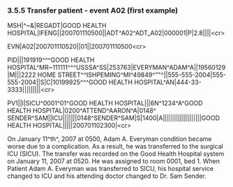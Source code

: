 ### 3.5.5 Transfer patient - event A02 (first example)

MSH|^~\&|REGADT|GOOD HEALTH HOSPITAL|IFENG||200701110500||ADT^A02^ADT_A02|000001|P|2.8||||&lt;cr>

EVN|A02|200701110520||01||200701110500&lt;cr>

PID|||191919^^^GOOD HEALTH HOSPITAL^MR~111111^^^USSSA^SS|253763|EVERYMAN^ADAM^A||19560129|M|||2222 HOME STREET^^ISHPEMING^MI^49849^""^||555-555-2004|555-555-2004||S|C|10199925^^^GOOD HEALTH HOSPITAL^AN|444-33-3333|||||||||&lt;cr>

PV1||I|SICU^0001^01^GOOD HEALTH HOSPITAL|||6N^1234^A^GOOD HEALTH HOSPITAL|0200^ATTEND^AARON^A|0148^ SENDER^SAM||ICU|||||||0148^SENDER^SAM|S|1400|A|||||||||||||||||||GOOD HEALTH HOSPITAL|||||200701102300|&lt;cr>

On January 11^th^, 2007 at 0500, Adam A. Everyman condition became worse due to a complication. As a result, he was transferred to the surgical ICU (SICU). The transfer was recorded on the Good Health Hospital system on January 11, 2007 at 0520. He was assigned to room 0001, bed 1. When Patient Adam A. Everyman was transferred to SICU, his hospital service changed to ICU and his attending doctor changed to Dr. Sam Sender.
